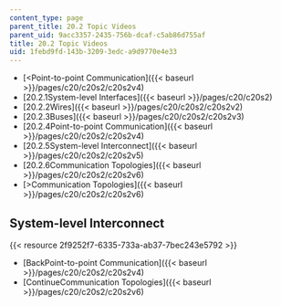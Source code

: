 ```yaml
---
content_type: page
parent_title: 20.2 Topic Videos
parent_uid: 9acc3357-2435-756b-dcaf-c5ab86d755af
title: 20.2 Topic Videos
uid: 1febd9fd-143b-3209-3edc-a9d9770e4e33
---
```


*   [\<Point-to-point Communication]({{< baseurl >}}/pages/c20/c20s2/c20s2v4)
*   [20.2.1System-level Interfaces]({{< baseurl >}}/pages/c20/c20s2)
*   [20.2.2Wires]({{< baseurl >}}/pages/c20/c20s2/c20s2v2)
*   [20.2.3Buses]({{< baseurl >}}/pages/c20/c20s2/c20s2v3)
*   [20.2.4Point-to-point Communication]({{< baseurl >}}/pages/c20/c20s2/c20s2v4)
*   [20.2.5System-level Interconnect]({{< baseurl >}}/pages/c20/c20s2/c20s2v5)
*   [20.2.6Communication Topologies]({{< baseurl >}}/pages/c20/c20s2/c20s2v6)
*   [\>Communication Topologies]({{< baseurl >}}/pages/c20/c20s2/c20s2v6)

System-level Interconnect
-------------------------

{{< resource 2f9252f7-6335-733a-ab37-7bec243e5792 >}}

*   [BackPoint-to-point Communication]({{< baseurl >}}/pages/c20/c20s2/c20s2v4)
*   [ContinueCommunication Topologies]({{< baseurl >}}/pages/c20/c20s2/c20s2v6)